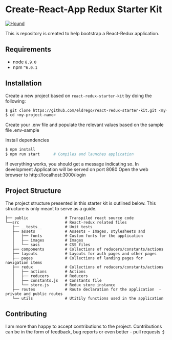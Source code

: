 # Create-React-App Redux Starter Kit

[![Hound](https://img.shields.io/badge/Protected_by-Hound-a873d1.svg)](https://travis-ci.org/eldrego/react-redux-starter-kit)

This is repository is created to help bootstrap a React-Redux application.

## Requirements

- node `8.9.0`
- npm `^6.0.1`

## Installation

Create a new project based on `react-redux-starter-kit` by doing the following:

```bash
$ git clone https://github.com/eldrego/react-redux-starter-kit.git <my-project-name>
$ cd <my-project-name>
```

Create your .env file and populate the relevant values based on the sample file .env-sample

Install dependencies

```bash
$ npm install
$ npm run start      # Compiles and launches application
```

If everything works, you should get a message indicating so. In development Application will be served on port 8080
Open the web browser to http://localhost:3000/login

## Project Structure

The project structure presented in this starter kit is outlined below. This structure is only meant to serve as a guide.

```
├── public                # Transpiled react source code
└──src                    # React-redux related files
   ├── __tests__          # Unit tests
   ├── assets             # Assests - Images, stylesheets and
   │   ├── fonts          # Custom fonts for the application
   │   ├── images         # Images
   │   └── sass           # CSS files
   ├── components         # Collections of reducers/constants/actions
   ├── layouts            # Layouts for auth pages and other pages
   ├── pages              # Collections of landing pages for navigation items
   ├── redux              # Collections of reducers/constants/actions
   │   ├── actions        # Actions
   │   ├── reducers       # Reducers
   │   ├── constants.js   # Constants file
   │   └── store.js       # Redux store instance
   ├── routes             # Route declaration for the application  - private and public routes
   └── utils              # Utitily functions used in the application
```

## Contributing

I am more than happy to accept contributions to the project. Contributions can be in the form of feedback, bug reports or even better - pull requests :)
